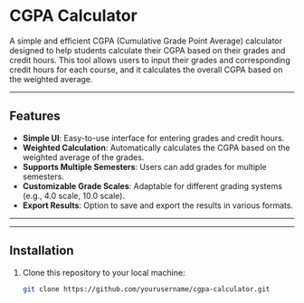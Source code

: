 # CGPA Calculator

A simple and efficient CGPA (Cumulative Grade Point Average) calculator designed to help students calculate their CGPA based on their grades and credit hours. This tool allows users to input their grades and corresponding credit hours for each course, and it calculates the overall CGPA based on the weighted average.

---

## Features

- **Simple UI**: Easy-to-use interface for entering grades and credit hours.
- **Weighted Calculation**: Automatically calculates the CGPA based on the weighted average of the grades.
- **Supports Multiple Semesters**: Users can add grades for multiple semesters.
- **Customizable Grade Scales**: Adaptable for different grading systems (e.g., 4.0 scale, 10.0 scale).
- **Export Results**: Option to save and export the results in various formats.

---

---

## Installation

1. Clone this repository to your local machine:
   ```bash
   git clone https://github.com/yourusername/cgpa-calculator.git
